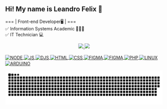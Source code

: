 ## Hi! My name is Leandro Felix 💟

=== | Front-end Developer🖥️ | ===<br>
✅ Information Systems Academic 👨🏼‍🎓<br>
✅ IT Technician 💻


<div align="center">
  <a href="https://github.com/lehinfo-felix">
  <img height="180em" src="https://github-readme-stats.vercel.app/api?username=lehinfo-felix&show_icons=true&theme=buefy&include_all_commits=true&count_private=true"/>
  <img height="180em" src="https://github-readme-stats.vercel.app/api/top-langs/?username=lehinfo-felix&layout=compact&langs_count=7&theme=buefy"/>
</div>
  
  <div style="display: inline_block"><br>
  <img align="center" alt="NODE" height="30" width="40" src="https://cdn.jsdelivr.net/gh/devicons/devicon/icons/nodejs/nodejs-original.svg">
  <img align="center" alt="JS" height="30" width="40" src="https://cdn.jsdelivr.net/gh/devicons/devicon/icons/javascript/javascript-original.svg">
  <img align="center" alt="DJS" height="30" width="40" src="https://cdn.jsdelivr.net/gh/devicons/devicon/icons/discordjs/discordjs-original.svg">
  <img align="center" alt="HTML" height="30" width="40" src="https://cdn.jsdelivr.net/gh/devicons/devicon/icons/html5/html5-original.svg">
  <img align="center" alt="CSS" height="30" width="40" src="https://cdn.jsdelivr.net/gh/devicons/devicon/icons/css3/css3-original.svg">
  <img align="center" alt="FIGMA" height="30" width="40" src="https://cdn.jsdelivr.net/gh/devicons/devicon/icons/figma/figma-original.svg">
  <img align="center" alt="FIGMA" height="30" width="40" src="https://cdn.jsdelivr.net/gh/devicons/devicon/icons/mysql/mysql-original.svg">
  <img align="center" alt="PHP" height="30" width="40" src="https://cdn.jsdelivr.net/gh/devicons/devicon/icons/php/php-plain.svg">
  <img align="center" alt="LINUX" height="30" width="40" src="https://cdn.jsdelivr.net/gh/devicons/devicon/icons/linux/linux-original.svg">
  <img align="center" alt="ARDUINO" height="30" width="40" src="devicon-arduino-plain-wordmark colored"">
  
</div>

![Snake animation](https://github.com/lehinfo-felix/lehinfo-felix/blob/output/github-contribution-grid-snake.svg)
